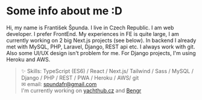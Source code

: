 # Some info about me :D
Hi, my name is František Špunda. I live in Czech Republic. I am web developer. I prefer FrontEnd. My experiences in FE is quite large, I am currently working on 2 big Next.js projects (see below). In backend I already met with MySQL, PHP, Laravel, Django, REST api etc. I always work with git. Also some UI/UX design isn't problem for me. For Django projects, I'm using Heroku and AWS.
> ✨ Skills: TypeScript (ES6) / React / Next.js/ Tailwind / Sass / MySQL / Django / PHP / REST / PWA / Heroku / AWS/ git <br>
> ✉ email: [spundafr@gmail.com](mailto:spundafr@gmail.com) <br>
> I'm currently working on [yachthub.cz](https://yachthub.cz/) and [Bengr](https://github.com/bengr-digital)
